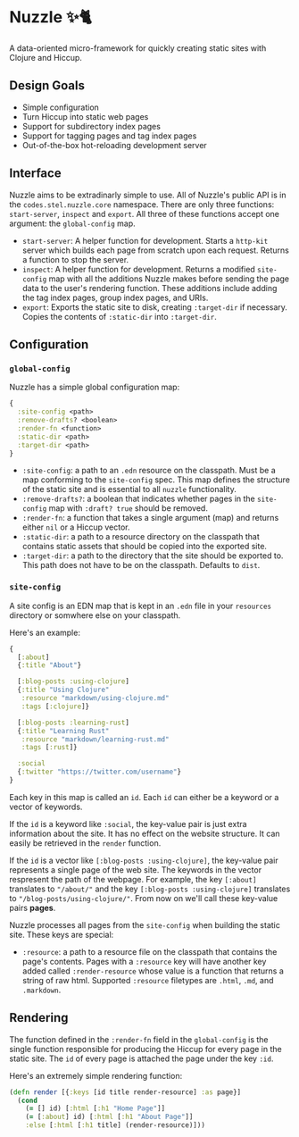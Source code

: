 # Nuzzle ✨🐈
A data-oriented micro-framework for quickly creating static sites with Clojure and Hiccup.

## Design Goals
- Simple configuration
- Turn Hiccup into static web pages
- Support for subdirectory index pages
- Support for tagging pages and tag index pages
- Out-of-the-box hot-reloading development server

## Interface
Nuzzle aims to be extradinarly simple to use. All of Nuzzle's public API is in the `codes.stel.nuzzle.core` namespace. There are only three functions: `start-server`, `inspect` and `export`. All three of these functions accept one argument: the `global-config` map.
- `start-server`: A helper function for development. Starts a `http-kit` server which builds each page from scratch upon each request. Returns a function to stop the server.
- `inspect`: A helper function for development. Returns a modified `site-config` map with all the additions Nuzzle makes before sending the page data to the user's rendering function. These additions include adding the tag index pages, group index pages, and URIs.
- `export`: Exports the static site to disk, creating `:target-dir` if necessary. Copies the contents of `:static-dir` into `:target-dir`.

## Configuration
### `global-config`
Nuzzle has a simple global configuration map:
```clojure
{
  :site-config <path>
  :remove-drafts? <boolean>
  :render-fn <function>
  :static-dir <path>
  :target-dir <path>
}
```
- `:site-config`: a path to an `.edn` resource on the classpath. Must be a map conforming to the `site-config` spec. This map defines the structure of the static site and is essential to all `nuzzle` functionality.
- `:remove-drafts?`: a boolean that indicates whether pages in the `site-config` map with `:draft? true` should be removed.
- `:render-fn`: a function that takes a single argument (map) and returns either `nil` or a Hiccup vector.
- `:static-dir`: a path to a resource directory on the classpath that contains static assets that should be copied into the exported site.
- `:target-dir`: a path to the directory that the site should be exported to. This path does not have to be on the classpath. Defaults to `dist`.


### `site-config`
A site config is an EDN map that is kept in an `.edn` file in your `resources` directory or somwhere else on your classpath.

Here's an example:
```clojure
{
  [:about]
  {:title "About"}

  [:blog-posts :using-clojure]
  {:title "Using Clojure"
   :resource "markdown/using-clojure.md"
   :tags [:clojure]}

  [:blog-posts :learning-rust]
  {:title "Learning Rust"
   :resource "markdown/learning-rust.md"
   :tags [:rust]}

  :social
  {:twitter "https://twitter.com/username"}
}
```

Each key in this map is called an `id`. Each `id` can either be a keyword or a vector of keywords.

If the `id` is a keyword like `:social`, the key-value pair is just extra information about the site. It has no effect on the website structure. It can easily be retrieved in the `render` function.

If the `id` is a vector like `[:blog-posts :using-clojure]`, the key-value pair represents a single page of the web site. The keywords in the vector respresent the path of the webpage. For example, the key `[:about]` translates to `"/about/"` and the key `[:blog-posts :using-clojure]` translates to `"/blog-posts/using-clojure/"`. From now on we'll call these key-value pairs **pages**.

Nuzzle processes all pages from the `site-config` when building the static site. These keys are special:
- `:resource`: a path to a resource file on the classpath that contains the page's contents. Pages with a `:resource` key will have another key added called `:render-resource` whose value is a function that returns a string of raw html. Supported `:resource` filetypes are `.html`, `.md`, and `.markdown`.

## Rendering
The function defined in the `:render-fn` field in the `global-config` is the single function responsible for producing the Hiccup for every page in the static site. The `id` of every page is attached the page under the key `:id`.

Here's an extremely simple rendering function:
```clojure
(defn render [{:keys [id title render-resource] :as page}]
  (cond
    (= [] id) [:html [:h1 "Home Page"]]
    (= [:about] id) [:html [:h1 "About Page"]]
    :else [:html [:h1 title] (render-resource)]))
```
